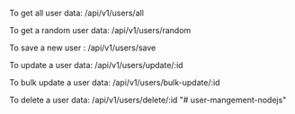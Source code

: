 To get all user data: /api/v1/users/all

To get a random user data: /api/v1/users/random

To save a new user : /api/v1/users/save

To update a user data: /api/v1/users/update/:id

To bulk update a user data: /api/v1/users/bulk-update/:id

To delete a user data: /api/v1/users/delete/:id
"# user-mangement-nodejs" 
